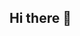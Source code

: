 ## Hi there 👋

<!--
**Kyraforbes/Kyraforbes** is a ✨ _special_ ✨ repository because its `README.md` (this file) appears on your GitHub profile.

- 🔭 I’m currently working on my Master's in Data Analytics!
- 🌱 I’m currently learning machine learning, ML ops, web dev, software engineering, database management, and UI/UX design.
- 😄 Pronouns: she/her
- ⚡ Fun fact: I love to travel all over the world!
-->
